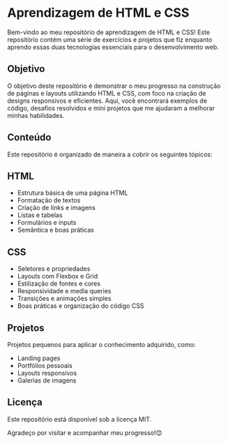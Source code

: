 # Aprendizagem de HTML e CSS

Bem-vindo ao meu repositório de aprendizagem de HTML e CSS! Este repositório contém uma série de exercícios e projetos que fiz enquanto aprendo essas duas tecnologias essenciais para o desenvolvimento web.

## Objetivo

O objetivo deste repositório é demonstrar o meu progresso na construção de páginas e layouts utilizando HTML e CSS, com foco na criação de designs responsivos e eficientes. Aqui, você encontrará exemplos de código, desafios resolvidos e mini projetos que me ajudaram a melhorar minhas habilidades.

## Conteúdo
Este repositório é organizado de maneira a cobrir os seguintes tópicos:

## HTML

- Estrutura básica de uma página HTML
- Formatação de textos
- Criação de links e imagens
- Listas e tabelas
- Formulários e inputs
- Semântica e boas práticas

## CSS

- Seletores e propriedades
- Layouts com Flexbox e Grid
- Estilização de fontes e cores
- Responsividade e media queries
- Transições e animações simples
- Boas práticas e organização do código CSS

## Projetos

Projetos pequenos para aplicar o conhecimento adquirido, como:
- Landing pages
- Portfólios pessoais
- Layouts responsivos
- Galerias de imagens

## Licença
Este repositório está disponível sob a licença MIT.

Agradeço por visitar e acompanhar meu progresso!😊
